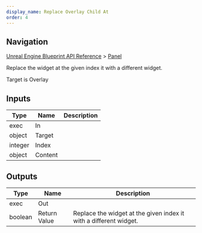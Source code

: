 ```yaml
---
display_name: Replace Overlay Child At
order: 4
---
```

## Navigation

[Unreal Engine Blueprint API Reference](https://dev.epicgames.com/documentation/en-us/unreal-engine/BlueprintAPI) > [Panel](https://dev.epicgames.com/documentation/en-us/unreal-engine/BlueprintAPI/Panel)

Replace the widget at the given index it with a different widget.

Target is Overlay

## Inputs

| Type | Name | Description |
| --- | --- | --- |
| exec | In |  |
| object | Target |  |
| integer | Index |  |
| object | Content |  |

## Outputs

| Type | Name | Description |
| --- | --- | --- |
| exec | Out |  |
| boolean | Return Value | Replace the widget at the given index it with a different widget. |
